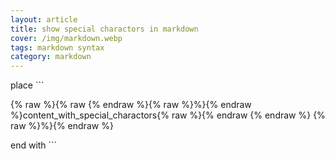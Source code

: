 ```yaml
---
layout: article
title: show special charactors in markdown
cover: /img/markdown.webp
tags: markdown syntax
category: markdown
---
```


place \`\`\`

{% raw %}{% raw {% endraw %}{% raw %}%}{% endraw %}content_with_special_charactors{% raw %}{% endraw {% endraw %} {% raw %}%}{% endraw %}

end with \`\`\`

